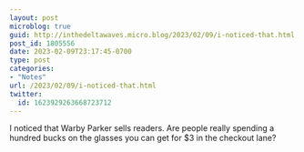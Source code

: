 ```yaml
---
layout: post
microblog: true
guid: http://inthedeltawaves.micro.blog/2023/02/09/i-noticed-that.html
post_id: 1805556
date: 2023-02-09T23:17:45-0700
type: post
categories:
- "Notes"
url: /2023/02/09/i-noticed-that.html
twitter:
  id: 1623929263668723712
---
```

<p>I noticed that Warby Parker sells readers. Are people really spending a hundred bucks on the glasses you can get for $3 in the checkout lane?</p>
